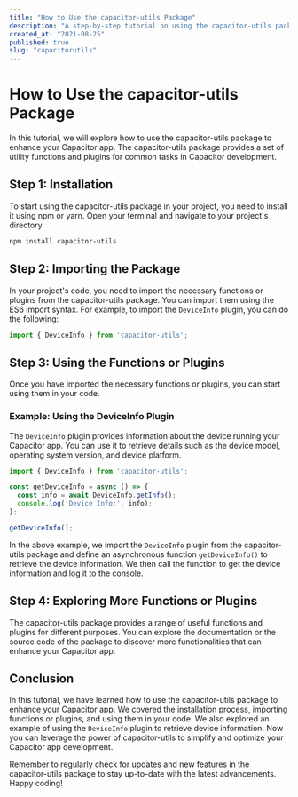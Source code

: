 ```yaml
---
title: "How to Use the capacitor-utils Package"
description: "A step-by-step tutorial on using the capacitor-utils package to enhance your Capacitor app."
created_at: "2021-08-25"
published: true
slug: "capacitorutils"
---
```


# How to Use the capacitor-utils Package

In this tutorial, we will explore how to use the capacitor-utils package to enhance your Capacitor app. The capacitor-utils package provides a set of utility functions and plugins for common tasks in Capacitor development.

## Step 1: Installation

To start using the capacitor-utils package in your project, you need to install it using npm or yarn. Open your terminal and navigate to your project's directory.

```bash
npm install capacitor-utils
```

## Step 2: Importing the Package

In your project's code, you need to import the necessary functions or plugins from the capacitor-utils package. You can import them using the ES6 import syntax. For example, to import the `DeviceInfo` plugin, you can do the following:

```javascript
import { DeviceInfo } from 'capacitor-utils';
```

## Step 3: Using the Functions or Plugins

Once you have imported the necessary functions or plugins, you can start using them in your code.

### Example: Using the DeviceInfo Plugin

The `DeviceInfo` plugin provides information about the device running your Capacitor app. You can use it to retrieve details such as the device model, operating system version, and device platform.

```javascript
import { DeviceInfo } from 'capacitor-utils';

const getDeviceInfo = async () => {
  const info = await DeviceInfo.getInfo();
  console.log('Device Info:', info);
};

getDeviceInfo();
```

In the above example, we import the `DeviceInfo` plugin from the capacitor-utils package and define an asynchronous function `getDeviceInfo()` to retrieve the device information. We then call the function to get the device information and log it to the console.

## Step 4: Exploring More Functions or Plugins

The capacitor-utils package provides a range of useful functions and plugins for different purposes. You can explore the documentation or the source code of the package to discover more functionalities that can enhance your Capacitor app.

## Conclusion

In this tutorial, we have learned how to use the capacitor-utils package to enhance your Capacitor app. We covered the installation process, importing functions or plugins, and using them in your code. We also explored an example of using the `DeviceInfo` plugin to retrieve device information. Now you can leverage the power of capacitor-utils to simplify and optimize your Capacitor app development.

Remember to regularly check for updates and new features in the capacitor-utils package to stay up-to-date with the latest advancements. Happy coding!